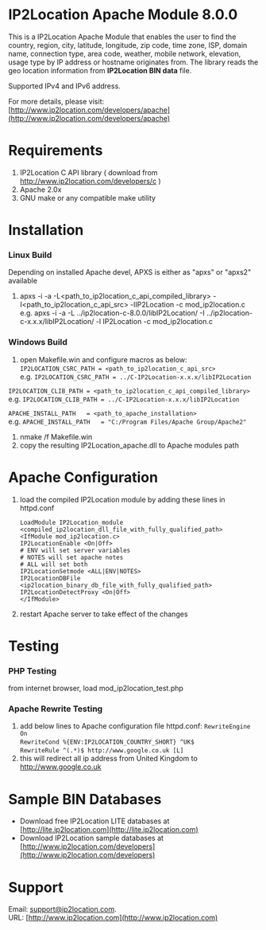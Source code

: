 # IP2Location Apache Module 8.0.0

This is a IP2Location Apache Module that enables the user to find the country, region, city, latitude, longitude, 
zip code, time zone, ISP, domain name, connection type, area code, weather, mobile network, elevation, 
usage type by IP address or hostname originates from. The library reads the geo location information
from **IP2Location BIN data** file.

Supported IPv4 and IPv6 address.

For more details, please visit:
[http://www.ip2location.com/developers/apache](http://www.ip2location.com/developers/apache)

# Requirements
1. IP2Location C API library ( download from http://www.ip2location.com/developers/c )
2. Apache 2.0x
3. GNU make or any compatible make utility

# Installation
### Linux Build
Depending on installed Apache devel, APXS is either as "apxs" or "apxs2" available

1) apxs -i -a -L<path_to_ip2location_c_api_compiled_library> -I<path_to_ip2location_c_api_src> -lIP2Location -c mod_ip2location.c
	e.g. apxs -i -a -L ../ip2location-c-8.0.0/libIP2Location/ -I ../ip2location-c-x.x.x/libIP2Location/ -l IP2Location -c mod_ip2location.c

### Windows Build
1. open Makefile.win and configure macros as below:  
   `IP2LOCATION_CSRC_PATH = <path_to_ip2location_c_api_src>`  
   e.g. `IP2LOCATION_CSRC_PATH = ../C-IP2Location-x.x.x/libIP2Location`  

`IP2LOCATION_CLIB_PATH = <path_to_ip2location_c_api_compiled_library>`  
e.g. `IP2LOCATION_CLIB_PATH = ../C-IP2Location-x.x.x/libIP2Location`  

`APACHE_INSTALL_PATH   = <path_to_apache_installation>`  
e.g. `APACHE_INSTALL_PATH   = "C:/Program Files/Apache Group/Apache2"`  

1. nmake /f Makefile.win
2. copy the resulting IP2Location_apache.dll to Apache modules path

# Apache Configuration
1. load the compiled IP2Location module by adding these lines in httpd.conf  

    `LoadModule IP2Location_module <compiled_ip2location_dll_file_with_fully_qualified_path>`  
    `<IfModule mod_ip2location.c>`  
    `IP2LocationEnable <On|Off>`  
    `# ENV will set server variables`  
    `# NOTES will set apache notes`  
    `# ALL will set both`  
    `IP2LocationSetmode <ALL|ENV|NOTES>`  
    `IP2LocationDBFile <ip2location_binary_db_file_with_fully_qualified_path>`  
    `IP2LocationDetectProxy <On|Off>`  
    `</IfModule>`  

2. restart Apache server to take effect of the changes

# Testing
### PHP Testing
from internet browser, load mod_ip2location_test.php

### Apache Rewrite Testing
1. add below lines to Apache configuration file httpd.conf:
    `RewriteEngine On`  
    `RewriteCond %{ENV:IP2LOCATION_COUNTRY_SHORT} ^UK$`  
    `RewriteRule ^(.*)$ http://www.google.co.uk [L]`  
2. this will redirect all ip address from United Kingdom to http://www.google.co.uk


# Sample BIN Databases
* Download free IP2Location LITE databases at [http://lite.ip2location.com](http://lite.ip2location.com)  
* Download IP2Location sample databases at [http://www.ip2location.com/developers](http://www.ip2location.com/developers)

# Support
Email: support@ip2location.com.  
URL: [http://www.ip2location.com](http://www.ip2location.com)
